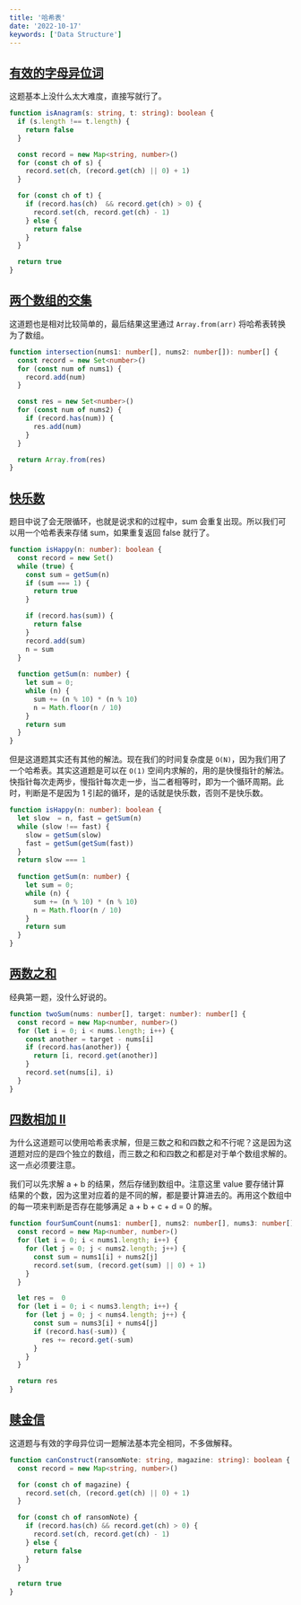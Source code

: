 ```yaml
---
title: '哈希表'
date: '2022-10-17'
keywords: ['Data Structure']
---
```


## [有效的字母异位词](https://leetcode.cn/problems/valid-anagram/)

这题基本上没什么太大难度，直接写就行了。

```ts
function isAnagram(s: string, t: string): boolean {
  if (s.length !== t.length) {
    return false
  }

  const record = new Map<string, number>()
  for (const ch of s) {
    record.set(ch, (record.get(ch) || 0) + 1)
  }

  for (const ch of t) {
    if (record.has(ch)  && record.get(ch) > 0) {
      record.set(ch, record.get(ch) - 1)
    } else {
      return false
    }
  }

  return true
}
```

## [两个数组的交集](https://leetcode.cn/problems/intersection-of-two-arrays/)

这道题也是相对比较简单的，最后结果这里通过 `Array.from(arr)` 将哈希表转换为了数组。

```ts
function intersection(nums1: number[], nums2: number[]): number[] {
  const record = new Set<number>()
  for (const num of nums1) {
    record.add(num)
  }

  const res = new Set<number>()
  for (const num of nums2) {
    if (record.has(num)) {
      res.add(num)
    }
  }

  return Array.from(res)
}
```

## [快乐数](https://leetcode.cn/problems/happy-number/)

题目中说了会无限循环，也就是说求和的过程中，sum 会重复出现。所以我们可以用一个哈希表来存储 sum，如果重复返回 false 就行了。

```ts
function isHappy(n: number): boolean {
  const record = new Set()
  while (true) {
    const sum = getSum(n)
    if (sum === 1) {
      return true
    }

    if (record.has(sum)) {
      return false
    }
    record.add(sum)
    n = sum
  }
  
  function getSum(n: number) {
    let sum = 0;
    while (n) {
      sum += (n % 10) * (n % 10)
      n = Math.floor(n / 10)
    }
    return sum
  }
}
```

但是这道题其实还有其他的解法。现在我们的时间复杂度是 `O(N)`，因为我们用了一个哈希表。其实这道题是可以在 `O(1)` 空间内求解的，用的是快慢指针的解法。快指针每次走两步，慢指针每次走一步，当二者相等时，即为一个循环周期。此时，判断是不是因为 1 引起的循环，是的话就是快乐数，否则不是快乐数。

```ts
function isHappy(n: number): boolean {
  let slow  = n, fast = getSum(n)
  while (slow !== fast) {
    slow = getSum(slow)
    fast = getSum(getSum(fast))
  }
  return slow === 1
  
  function getSum(n: number) {
    let sum = 0;
    while (n) {
      sum += (n % 10) * (n % 10)
      n = Math.floor(n / 10)
    }
    return sum
  }
}
```

## [两数之和](https://leetcode.cn/problems/two-sum/)

经典第一题，没什么好说的。

```ts
function twoSum(nums: number[], target: number): number[] {
  const record = new Map<number, number>()
  for (let i = 0; i < nums.length; i++) {
    const another = target - nums[i]
    if (record.has(another)) {
      return [i, record.get(another)]
    }
    record.set(nums[i], i)
  }
}
```

## [四数相加 II](https://leetcode.cn/problems/4sum-ii/)

为什么这道题可以使用哈希表求解，但是三数之和和四数之和不行呢？这是因为这道题对应的是四个独立的数组，而三数之和和四数之和都是对于单个数组求解的。这一点必须要注意。

我们可以先求解 a + b 的结果，然后存储到数组中。注意这里 value 要存储计算结果的个数，因为这里对应着的是不同的解，都是要计算进去的。再用这个数组中的每一项来判断是否存在能够满足 a + b + c + d = 0 的解。

```ts
function fourSumCount(nums1: number[], nums2: number[], nums3: number[], nums4: number[]): number {
  const record = new Map<number, number>()
  for (let i = 0; i < nums1.length; i++) {
    for (let j = 0; j < nums2.length; j++) {
      const sum = nums1[i] + nums2[j]
      record.set(sum, (record.get(sum) || 0) + 1)
    }
  }

  let res =  0
  for (let i = 0; i < nums3.length; i++) {
    for (let j = 0; j < nums4.length; j++) {
      const sum = nums3[i] + nums4[j]
      if (record.has(-sum)) {
        res += record.get(-sum)
      }
    }
  }

  return res
}
```

## [赎金信](https://leetcode.cn/problems/ransom-note/)

这道题与有效的字母异位词一题解法基本完全相同，不多做解释。

```ts
function canConstruct(ransomNote: string, magazine: string): boolean {
  const record = new Map<string, number>()

  for (const ch of magazine) {
    record.set(ch, (record.get(ch) || 0) + 1)
  }

  for (const ch of ransomNote) {
    if (record.has(ch) && record.get(ch) > 0) {
      record.set(ch, record.get(ch) - 1)
    } else {
      return false
    }
  }

  return true
}
```

